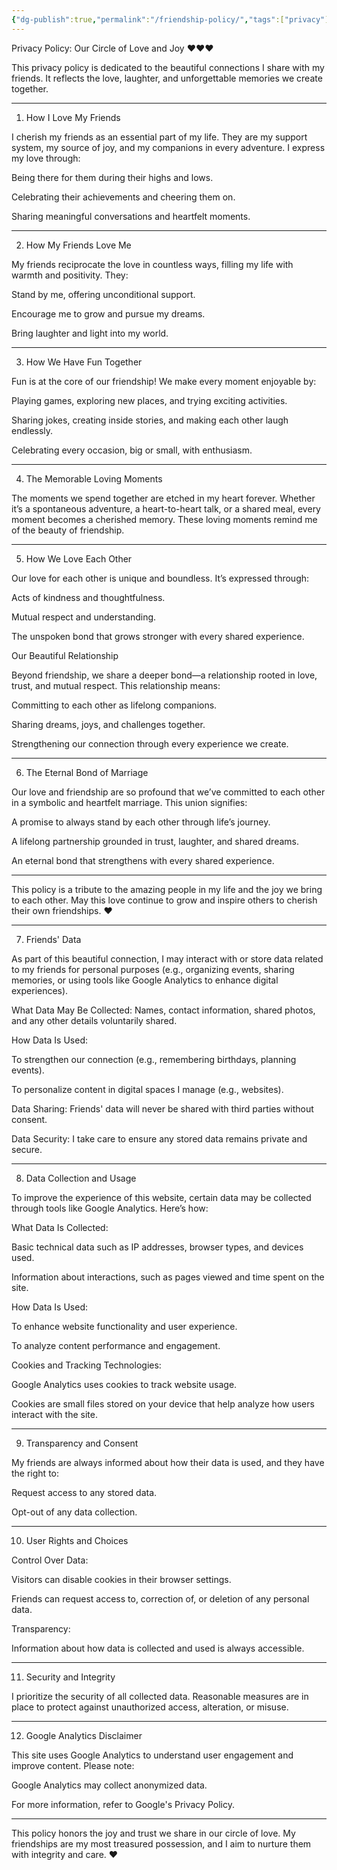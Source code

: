 ```yaml
---
{"dg-publish":true,"permalink":"/friendship-policy/","tags":["privacy"]}
---
```


Privacy Policy: Our Circle of Love and Joy ❤️❤️❤️

This privacy policy is dedicated to the beautiful connections I share with my friends. It reflects the love, laughter, and unforgettable memories we create together.

---

1. How I Love My Friends

I cherish my friends as an essential part of my life. They are my support system, my source of joy, and my companions in every adventure. I express my love through:

Being there for them during their highs and lows.

Celebrating their achievements and cheering them on.

Sharing meaningful conversations and heartfelt moments.

---

2. How My Friends Love Me

My friends reciprocate the love in countless ways, filling my life with warmth and positivity. They:

Stand by me, offering unconditional support.

Encourage me to grow and pursue my dreams.

Bring laughter and light into my world.

---

3. How We Have Fun Together

Fun is at the core of our friendship! We make every moment enjoyable by:

Playing games, exploring new places, and trying exciting activities.

Sharing jokes, creating inside stories, and making each other laugh endlessly.

Celebrating every occasion, big or small, with enthusiasm.

---

4. The Memorable Loving Moments

The moments we spend together are etched in my heart forever. Whether it’s a spontaneous adventure, a heart-to-heart talk, or a shared meal, every moment becomes a cherished memory. These loving moments remind me of the beauty of friendship.

---

5. How We Love Each Other

Our love for each other is unique and boundless. It’s expressed through:

Acts of kindness and thoughtfulness.

Mutual respect and understanding.

The unspoken bond that grows stronger with every shared experience.

Our Beautiful Relationship

Beyond friendship, we share a deeper bond—a relationship rooted in love, trust, and mutual respect. This relationship means:

Committing to each other as lifelong companions.

Sharing dreams, joys, and challenges together.

Strengthening our connection through every experience we create.

---

6. The Eternal Bond of Marriage

Our love and friendship are so profound that we’ve committed to each other in a symbolic and heartfelt marriage. This union signifies:

A promise to always stand by each other through life’s journey.

A lifelong partnership grounded in trust, laughter, and shared dreams.

An eternal bond that strengthens with every shared experience.

---

This policy is a tribute to the amazing people in my life and the joy we bring to each other. May this love continue to grow and inspire others to cherish their own friendships. ❤️

---

7. Friends' Data

As part of this beautiful connection, I may interact with or store data related to my friends for personal purposes (e.g., organizing events, sharing memories, or using tools like Google Analytics to enhance digital experiences).

What Data May Be Collected: Names, contact information, shared photos, and any other details voluntarily shared.

How Data Is Used:

To strengthen our connection (e.g., remembering birthdays, planning events).

To personalize content in digital spaces I manage (e.g., websites).


Data Sharing: Friends' data will never be shared with third parties without consent.

Data Security: I take care to ensure any stored data remains private and secure.

---

8. Data Collection and Usage

To improve the experience of this website, certain data may be collected through tools like Google Analytics. Here’s how:

What Data Is Collected:

Basic technical data such as IP addresses, browser types, and devices used.

Information about interactions, such as pages viewed and time spent on the site.


How Data Is Used:

To enhance website functionality and user experience.

To analyze content performance and engagement.


Cookies and Tracking Technologies:

Google Analytics uses cookies to track website usage.

Cookies are small files stored on your device that help analyze how users interact with the site.

---

9. Transparency and Consent

My friends are always informed about how their data is used, and they have the right to:

Request access to any stored data.

Opt-out of any data collection.

---

10. User Rights and Choices

Control Over Data:

Visitors can disable cookies in their browser settings.

Friends can request access to, correction of, or deletion of any personal data.


Transparency:

Information about how data is collected and used is always accessible.

---

11. Security and Integrity

I prioritize the security of all collected data. Reasonable measures are in place to protect against unauthorized access, alteration, or misuse.

---

12. Google Analytics Disclaimer

This site uses Google Analytics to understand user engagement and improve content. Please note:

Google Analytics may collect anonymized data.

For more information, refer to Google's Privacy Policy.

---

This policy honors the joy and trust we share in our circle of love. My friendships are my most treasured possession, and I aim to nurture them with integrity and care. ❤️
